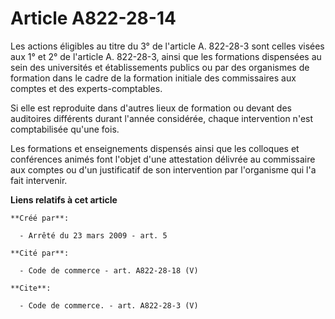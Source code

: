 # Article A822-28-14

Les actions éligibles au titre du 3° de l'article A. 822-28-3 sont celles visées aux 1° et 2° de l'article A. 822-28-3, ainsi
que les formations dispensées au sein des universités et établissements publics ou par des organismes de formation dans le
cadre de la formation initiale des commissaires aux comptes et des experts-comptables. 

Si elle est reproduite dans d'autres lieux de formation ou devant des auditoires différents durant l'année considérée, chaque
intervention n'est comptabilisée qu'une fois. 

Les formations et enseignements dispensés ainsi que les colloques et conférences animés font l'objet d'une attestation
délivrée au commissaire aux comptes ou d'un justificatif de son intervention par l'organisme qui l'a fait intervenir.

**Liens relatifs à cet article**

	**Créé par**:

	  - Arrêté du 23 mars 2009 - art. 5

	**Cité par**:

	  - Code de commerce - art. A822-28-18 (V)

	**Cite**:

	  - Code de commerce. - art. A822-28-3 (V)
